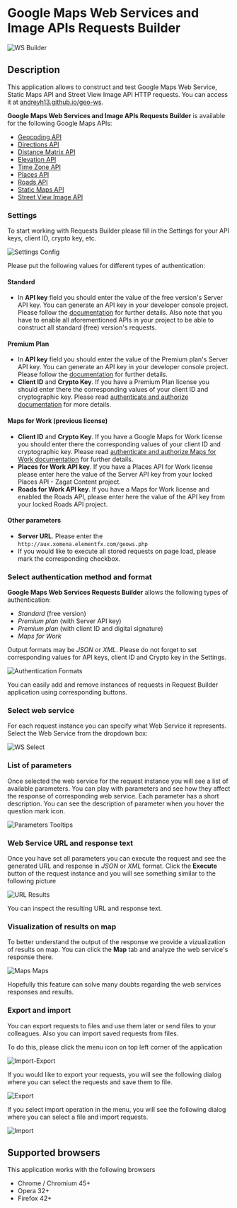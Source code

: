 Google Maps Web Services and Image APIs Requests Builder
==========================================

![WS Builder](/image/docs/geo-ws.png?raw=true "Maps WS Builder")

## Description
This application allows to construct and test Google Maps Web Service, Static Maps API and Street View Image API HTTP requests. 
You can access it at [andreyh13.github.io/geo-ws](http://andreyh13.github.io/geo-ws/).

**Google Maps Web Services and Image APIs Requests Builder** is available for the following Google Maps 
APIs:

 - [Geocoding API]
 - [Directions API]
 - [Distance Matrix API]
 - [Elevation API]
 - [Time Zone API]
 - [Places API]
 - [Roads API]
 - [Static Maps API]
 - [Street View Image API]

### Settings

To start working with Requests Builder please fill in the Settings for your API keys, client ID, crypto key, etc. 

![Settings Config](/image/docs/geo-ws-settings.png?raw=true "Maps WS Builder Settings")

Please put the following values for different types of authentication:

#### Standard 
 - In **API key** field you should enter the value of the free version's Server API key. You can generate an API key in your developer console project. Please follow the [documentation](https://developers.google.com/maps/documentation/geocoding/get-api-key) for further details. Also note that you have to enable all aforementioned APIs in your project to be able to construct all standard (free) version's requests.
 
#### Premium Plan
 - In **API key** field you should enter the value of the Premium plan's Server API key. You can generate an API key in your developer console project. Please follow the [documentation](https://developers.google.com/maps/premium/overview#api-key) for further details.
 - **Client ID** and **Crypto Key**. If you have a Premium Plan license you should enter there the corresponding values of your client ID and cryptographic key. Please read [authenticate and authorize documentation](https://developers.google.com/maps/documentation/geocoding/get-api-key#client-id) for more details.
 
#### Maps for Work (previous license)
 - **Client ID** and **Crypto Key**. If you have a Google Maps for Work license you should enter there the corresponding values of your client ID and cryptographic key. Please read [authenticate and authorize Maps for Work documentation](https://developers.google.com/maps/premium/previous-licenses/webservices/auth) for further details.
 - **Places for Work API key**. If you have a Places API for Work license please enter here the value of the Server API key from your locked Places API - Zagat Content project.
 - **Roads for Work API key**. If you have a Maps for Work license and enabled the Roads API, please enter here the value of the API key from your locked Roads API project.
 
#### Other parameters
 - **Server URL**. Please enter the `http://aux.xomena.elementfx.com/geows.php`
 - If you would like to execute all stored requests on page load, please mark the corresponding checkbox.
 
### Select authentication method and format
 
 **Google Maps Web Services Requests Builder** allows the following types of authentication:
  - _Standard_ (free version)
  - _Premium plan_ (with Server API key)
  - _Premium plan_ (with client ID and digital signature)
  - _Maps for Work_

Output formats may be _JSON_ or _XML_. Please do not forget to set corresponding values for API keys, client ID and Crypto key in the Settings.
 
 ![Authentication Formats](/image/docs/geo-ws-version-format.png?raw=true "Maps WS Builder Authentication and Format")
 
 You can easily add and remove instances of requests in Request Builder application using corresponding buttons.
 
### Select web service
 
 For each request instance you can specify what Web Service it represents. Select the Web Service from the dropdown box:
 
 ![WS Select](/image/docs/geo-ws-services.png?raw=true "Maps WS Builder Select Web Service")
 
### List of parameters 
 
 Once selected the web service for the request instance you will see a list of available parameters. You can play with parameters and see how they affect the response of corresponding web service. Each parameter has a short description. You can see the description of parameter when you hover the question mark icon.
 
 ![Parameters Tooltips](/image/docs/geo-ws-params-tooltips.png?raw=true "Maps WS Builder Parameters and Tooltips")
 
### Web Service URL and response text
 
 Once you have set all parameters you can execute the request and see the generated URL and response in _JSON_ or _XML_ format. Click the **Execute** button of the request instance and you will see something similar to the following picture
 
 ![URL Results](/image/docs/geo-ws-results.png?raw=true "Maps WS Builder URL and Results")
 
 You can inspect the resulting URL and response text.
 
### Visualization of results on map
 
 To better understand the output of the response we provide a vizualization of results on map. You can click the **Map** tab and analyze the web service's response there. 
 
 ![Maps Maps](/image/docs/geo-ws-maps.png?raw=true "Maps WS Builder Maps")
 
 Hopefully this feature can solve many doubts regarding the web services responses and results. 
 
### Export and import
 
 You can export requests to files and use them later or send files to your colleagues. Also you can import saved requests from files.
 
 To do this, please click the menu icon on top left corner of the application
 
 ![Import-Export](/image/docs/geo-ws-import-export.png?raw=true "Maps WS Builder Import-Export")
 
 If you would like to export your requests, you will see the following dialog where you can select the requests and save them to file.
 
 ![Export](/image/docs/geo-ws-export.png?raw=true "Maps WS Builder Export")
 
 If you select import operation in the menu, you will see the following dialog where you can select a file and import requests.
 
 ![Import](/image/docs/geo-ws-import.png?raw=true "Maps WS Builder Import")

## Supported browsers

This application works with the following browsers

- Chrome / Chromium 45+
- Opera 32+
- Firefox 42+

 
[Geocoding API]: https://developers.google.com/maps/documentation/geocoding 
[Directions API]: https://developers.google.com/maps/documentation/directions
[Distance Matrix API]: https://developers.google.com/maps/documentation/distancematrix
[Elevation API]: https://developers.google.com/maps/documentation/elevation
[Time Zone API]: https://developers.google.com/maps/documentation/timezone
[Places API]: https://developers.google.com/places/documentation/index
[Roads API]: https://developers.google.com/maps/documentation/roads
[Static Maps API]: https://developers.google.com/maps/documentation/static-maps/intro
[Street View Image API]: https://developers.google.com/maps/documentation/streetview/intro
